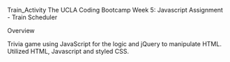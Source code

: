 Train_Activity
The UCLA Coding Bootcamp
Week 5: Javascript Assignment - Train Scheduler

Overview

Trivia game using JavaScript for the logic and jQuery to manipulate HTML.  Utilized HTML, Javascript and styled CSS.